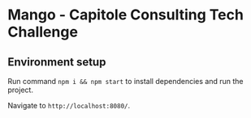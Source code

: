 # Mango - Capitole Consulting Tech Challenge

## Environment setup

Run command `npm i && npm start` to install dependencies and run the project.

Navigate to `http://localhost:8080/`.
